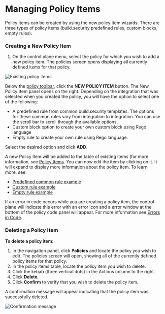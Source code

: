 # Managing Policy Items

Policy items can be created by using the new policy item wizards. There are three types of policy items \(build.security predefined rules, custom blocks, empty rules\).

### Creating a New Policy Item

1. On the control plane menu, select the policy for which you wish to add a new policy item. The policies screen opens displaying all currently defined items for that policy.

![Existing policy items](https://files.readme.io/52f6ef6-policyitems.PNG)

Below the [policy toolbar](../policies/policy-toolbar.md), click the **NEW POLICY ITEM** button. The New Policy Item panel opens on the right. Depending on the integration that was selected when you created the policy, you will have the option to select one of the following:

* A predefined rule from common build.security templates: The options for these common rules vary from integration to integration. You can use the scroll bar to scroll through the available options.
* Custom block option to create your own custom block using Rego language
* Empty rule to create your own rule using Rego language.

Select the desired option and click **ADD**.

A new Policy Item will be added to the table of existing items \(for more information, see [Policy Items](./). You can now edit the item by clicking on it. It will expand to display more information about the policy item. To learn more, see:

* [Predefined common rule example](predefined-rules-templates.md)
* [Custom rule example](custom-blocks.md)
* [Empty rule example](empty-rules.md)

If an error in code occurs while you are creating a policy item, the control plane will indicate this error with an error icon and a error window at the bottom of the policy code panel will appear. For more information see [Errors in Code](./#errors-in-policy-items).

### Deleting a Policy Item

**To delete a policy item:**

1. In the navigation panel, click **Policies** and locate the policy you wish to edit. The policies screen will open, showing all of the currently defined policy items for that policy.
2. In the policy items table, locate the policy item you wish to delete.
3. Click the kebab \(three vertical dots\) in the Actions column to the right.
4. Click **Delete**.
5. Click **Confirm** to verify that you wish to delete the policy item.

A confirmation message will appear indicating that the policy item was successfully deleted.

![Confirmation message](https://files.readme.io/7f1cb3b-confirmdelete.PNG)



